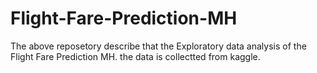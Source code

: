 # Flight-Fare-Prediction-MH
The above reposetory describe that the Exploratory data analysis of the Flight Fare Prediction MH. the data is collectted from kaggle.
